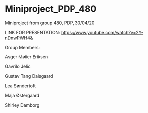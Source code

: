 # Miniproject_PDP_480
 Miniproject from group 480, PDP, 30/04/20

LINK FOR PRESENTATION: https://www.youtube.com/watch?v=2Y-nDnwPWH4&

Group Members: 

Asger Møller Eriksen

Gavrilo Jelic

Gustav Tang Dalsgaard

Lea Søndertoft

Maja Østergaard

Shirley Damborg
